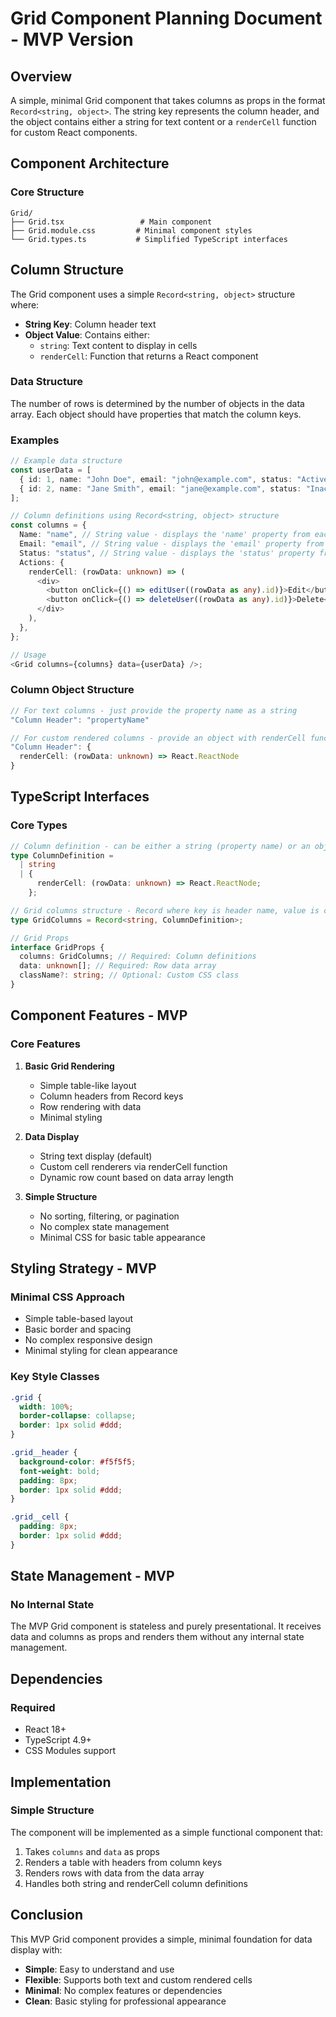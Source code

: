 # Grid Component Planning Document - MVP Version

## Overview

A simple, minimal Grid component that takes columns as props in the format `Record<string, object>`. The string key represents the column header, and the object contains either a string for text content or a `renderCell` function for custom React components.

## Component Architecture

### Core Structure

```
Grid/
├── Grid.tsx                 # Main component
├── Grid.module.css         # Minimal component styles
└── Grid.types.ts           # Simplified TypeScript interfaces
```

## Column Structure

The Grid component uses a simple `Record<string, object>` structure where:

- **String Key**: Column header text
- **Object Value**: Contains either:
  - `string`: Text content to display in cells
  - `renderCell`: Function that returns a React component

### Data Structure

The number of rows is determined by the number of objects in the data array. Each object should have properties that match the column keys.

### Examples

```typescript
// Example data structure
const userData = [
  { id: 1, name: "John Doe", email: "john@example.com", status: "Active" },
  { id: 2, name: "Jane Smith", email: "jane@example.com", status: "Inactive" },
];

// Column definitions using Record<string, object> structure
const columns = {
  Name: "name", // String value - displays the 'name' property from each row
  Email: "email", // String value - displays the 'email' property from each row
  Status: "status", // String value - displays the 'status' property from each row
  Actions: {
    renderCell: (rowData: unknown) => (
      <div>
        <button onClick={() => editUser((rowData as any).id)}>Edit</button>
        <button onClick={() => deleteUser((rowData as any).id)}>Delete</button>
      </div>
    ),
  },
};

// Usage
<Grid columns={columns} data={userData} />;
```

### Column Object Structure

```typescript
// For text columns - just provide the property name as a string
"Column Header": "propertyName"

// For custom rendered columns - provide an object with renderCell function
"Column Header": {
  renderCell: (rowData: unknown) => React.ReactNode
}
```

## TypeScript Interfaces

### Core Types

```typescript
// Column definition - can be either a string (property name) or an object with renderCell
type ColumnDefinition =
  | string
  | {
      renderCell: (rowData: unknown) => React.ReactNode;
    };

// Grid columns structure - Record where key is header name, value is column definition
type GridColumns = Record<string, ColumnDefinition>;

// Grid Props
interface GridProps {
  columns: GridColumns; // Required: Column definitions
  data: unknown[]; // Required: Row data array
  className?: string; // Optional: Custom CSS class
}
```

## Component Features - MVP

### Core Features

1. **Basic Grid Rendering**

   - Simple table-like layout
   - Column headers from Record keys
   - Row rendering with data
   - Minimal styling

2. **Data Display**

   - String text display (default)
   - Custom cell renderers via renderCell function
   - Dynamic row count based on data array length

3. **Simple Structure**
   - No sorting, filtering, or pagination
   - No complex state management
   - Minimal CSS for basic table appearance

## Styling Strategy - MVP

### Minimal CSS Approach

- Simple table-based layout
- Basic border and spacing
- No complex responsive design
- Minimal styling for clean appearance

### Key Style Classes

```css
.grid {
  width: 100%;
  border-collapse: collapse;
  border: 1px solid #ddd;
}

.grid__header {
  background-color: #f5f5f5;
  font-weight: bold;
  padding: 8px;
  border: 1px solid #ddd;
}

.grid__cell {
  padding: 8px;
  border: 1px solid #ddd;
}
```

## State Management - MVP

### No Internal State

The MVP Grid component is stateless and purely presentational. It receives data and columns as props and renders them without any internal state management.

## Dependencies

### Required

- React 18+
- TypeScript 4.9+
- CSS Modules support

## Implementation

### Simple Structure

The component will be implemented as a simple functional component that:

1. Takes `columns` and `data` as props
2. Renders a table with headers from column keys
3. Renders rows with data from the data array
4. Handles both string and renderCell column definitions

## Conclusion

This MVP Grid component provides a simple, minimal foundation for data display with:

- **Simple**: Easy to understand and use
- **Flexible**: Supports both text and custom rendered cells
- **Minimal**: No complex features or dependencies
- **Clean**: Basic styling for professional appearance
